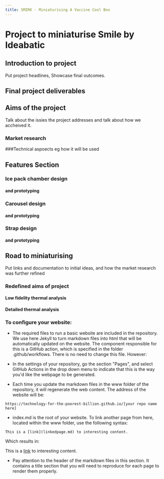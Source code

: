 ```yaml
---
title: SMIRK - Miniaturising A Vaccine Cool Box
---
```


# Project to miniaturise Smile by Ideabatic

## Introduction to project
Put project headlines, Showcase final outcomes.
## Final project deliverables

## Aims of the project
Talk about the issies the project addresses and talk about how we accheived it.
### Market research
###Technical aspoects eg how it will be used

## Features Section

### Ice pack chamber design 
#### and prototyping

### Carousel design
####  and prototyping

### Strap design 
#### and prototyping



## Road to miniaturising
Put links and documentation to initial ideas, and how the market research was further refined
### Redefined aims of project
#### Low fidelity thermal analysis
#### Detailed thermal analysis









### To configure your website:

- The required files to run a basic website are included in the repository. We use here Jekyll to turn markdown files into html that will be automatically updated on the website. The component responsible for this is a GitHub action, which is specified in the folder .github/workflows. There is no need to change this file. However:

- In the settings of your repository, go the section "Pages", and select GitHub Actions in the drop down menu to indicate that this is the way you'd like the webpage to be generated.

- Each time you update the markdown files in the www folder of the repository, it will regenerate the web content. The address of the website will be:

```
https://technology-for-the-poorest-billion.github.io/[your repo name here]
```

- index.md is the root of your website. To link another page from here, located within the www folder, use the following syntax:

```
This is a [link](linkedpage.md) to interesting content.
```

Which results in:

This is a [link](linkedpage.md) to interesting content.

- Pay attention to the header of the markdown files in this section. It contains a title section that you will need to reproduce for each page to render them properly.


